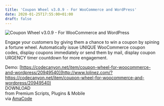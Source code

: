 ```yaml
---
title: 'Coupon Wheel v3.0.9 - For WooCommerce and WordPress'
date: 2020-01-25T17:55:00+01:00
draft: false
---
```


![Coupon Wheel v3.0.9 - For WooCommerce and WordPress](http://www.codelist.cc/uploads/posts/2019-04/1556340745_coupon-wheel-for-woocommerce-and-wordpress-v2.7.0.jpg "Coupon Wheel v3.0.9 - For WooCommerce and WordPress")  
  
Engage your customers by giving them a chance to win a coupon by spining a fortune wheel. Automatically issue UNIQUE WooCommerce coupon codes, display coupons immediately or send them by mail, display coupon URGENCY timer countdown for more engagement.  
  
Demo: [https://codecanyon.net/item/coupon-wheel-for-woocommerce-and-wordpress/20949540](http://www.lolinez.com/?https://codecanyon.net/item/coupon-wheel-for-woocommerce-and-wordpress/20949540)  
DOWNLOAD  
from Premium Scripts, Plugins & Mobile  
via [AmaCode](https://amazcode.ooo)